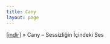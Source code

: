 ```yaml
---
title: Cany
layout: page
---
```


<a href="https://cloud.mail.ru/public/71bc2e74633a/Cany%20-%20Sessizligin%20Icindeki%20Ses" target="_blank">[indir]</a>  »  Cany &#8211; Sessizliğin İçindeki Ses